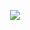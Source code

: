 <p align="center">
  <img src="https://skillicons.dev/icons?i=java,kotlin,markdown,php,mysql,sqlite,mongodb,redis,linux,laravel,vuejs,html,css,javascript,tailwind" />
</p>
